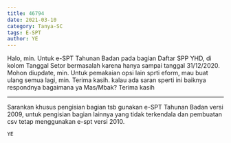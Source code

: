 ```yaml
---
title: 46794
date: 2021-03-10
category: Tanya-SC
tags: E-SPT
author: YE
---
```


Halo, min. Untuk e-SPT Tahunan Badan pada bagian Daftar SPP YHD, di kolom Tanggal Setor bermasalah karena hanya sampai tanggal 31/12/2020. Mohon diupdate, min. Untuk pemakaian opsi lain sprti eform, mau buat ulang semua lagi, min. Terima kasih. kalau ada saran sperti ini baiknya respondnya bagaimana ya Mas/Mbak? Terima kasih

---

Sarankan khusus pengisian bagian tsb gunakan e-SPT Tahunan Badan versi 2009, untuk pengisian bagian lainnya yang tidak terkendala dan pembuatan csv tetap menggunakan e-spt versi 2010.

`YE`
